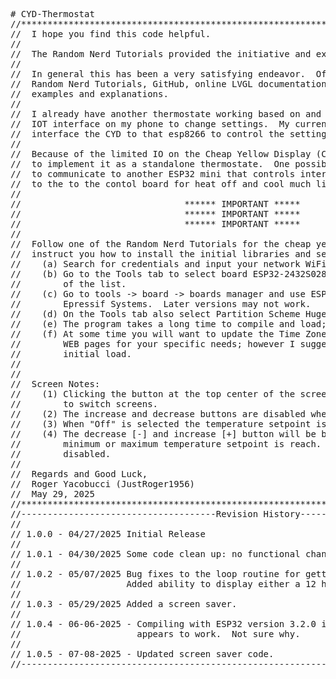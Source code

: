 <pre>
# CYD-Thermostat
//****************************************************************************************
//  I hope you find this code helpful. 
//
//  The Random Nerd Tutorials provided the initiative and examples that assisted so much.
//
//  In general this has been a very satisfying endeavor.  Of course I relied on the 
//  Random Nerd Tutorials, GitHub, online LVGL documentation, and WEB searches for
//  examples and explanations.
//
//  I already have another thermostate working based on and esp8266 that uses the Blynk 
//  IOT interface on my phone to change settings.  My current goal is to use ESP-NOW to
//  interface the CYD to that esp8266 to control the settings.
//
//  Because of the limited IO on the Cheap Yellow Display (CYD) it would be difficult
//  to implement it as a standalone thermostate.  One possiblity is to use a ESP-NOW
//  to communicate to another ESP32 mini that controls intermediate relays that interface
//  to the to the contol board for heat off and cool much like a hardwired thermostat.
//
//                               ****** IMPORTANT *****
//                               ****** IMPORTANT *****
//                               ****** IMPORTANT *****
//
//  Follow one of the Random Nerd Tutorials for the cheap yellow display (CYD).  It will
//  instruct you how to install the initial libraries and setups files.  In addition:
//    (a) Search for credentials and input your network WiFi credentials.
//    (b) Go to the Tools tab to select board ESP32-2432S028R CYD; its almost at the end
//        of the list.
//    (c) Go to tools -> board -> boards manager and use ESP32 verions 3.0.7 version by 
//        Epressif Systems.  Later versions may not work.
//    (d) On the Tools tab also select Partition Scheme Huge APPC3MB No OTA/1MB SPIFFS.
//    (e) The program takes a long time to compile and load; be patient.
//    (f) At some time you will want to update the Time Zone and Weather Station
//        WEB pages for your specific needs; however I suggest doing that after the 
//        initial load.
//
//
//  Screen Notes:  
//    (1) Clicking the button at the top center of the screens will cause the display
//        to switch screens.
//    (2) The increase and decrease buttons are disabled when "Off" is selected.
//    (3) When "Off" is selected the temperature setpoint is set to the default value.
//    (4) The decrease [-] and increase [+] button will be blacked out when the 
//        minimum or maximum temperature setpoint is reach.  This shows they are 
//        disabled.
//
//  Regards and Good Luck,
//  Roger Yacobucci (JustRoger1956)
//  May 29, 2025
//****************************************************************************************
//-------------------------------------Revision History-----------------------------------
//
// 1.0.0 - 04/27/2025 Initial Release
//
// 1.0.1 - 04/30/2025 Some code clean up: no functional changes.
//
// 1.0.2 - 05/07/2025 Bug fixes to the loop routine for getting time and weather.
//                    Added ability to display either a 12 hour or 24 hour clock.
//
// 1.0.3 - 05/29/2025 Added a screen saver.
//
// 1.0.4 - 06-06-2025 - Compiling with ESP32 version 3.2.0 instead of version 3.0.7 now 
//                      appears to work.  Not sure why.
//
// 1.0.5 - 07-08-2025 - Updated screen saver code.
//----------------------------------------------------------------------------------------
</pre>
